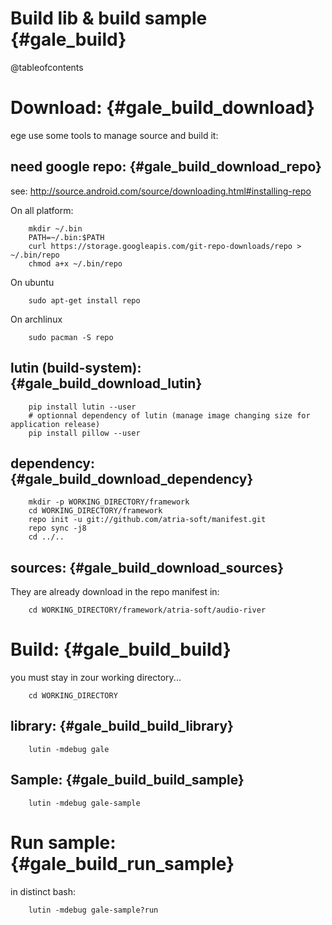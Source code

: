 Build lib & build sample                           {#gale_build}
========================

@tableofcontents

Download:                                          {#gale_build_download}
=========

ege use some tools to manage source and build it:

need google repo:                                  {#gale_build_download_repo}
-----------------

see: http://source.android.com/source/downloading.html#installing-repo

On all platform:
```{.sh}
	mkdir ~/.bin
	PATH=~/.bin:$PATH
	curl https://storage.googleapis.com/git-repo-downloads/repo > ~/.bin/repo
	chmod a+x ~/.bin/repo
```

On ubuntu
```{.sh}
	sudo apt-get install repo
```

On archlinux
```{.sh}
	sudo pacman -S repo
```

lutin (build-system):                              {#gale_build_download_lutin}
---------------------

```{.sh}
	pip install lutin --user
	# optionnal dependency of lutin (manage image changing size for application release)
	pip install pillow --user
```


dependency:                                        {#gale_build_download_dependency}
-----------

```{.sh}
	mkdir -p WORKING_DIRECTORY/framework
	cd WORKING_DIRECTORY/framework
	repo init -u git://github.com/atria-soft/manifest.git
	repo sync -j8
	cd ../..
```

sources:                                           {#gale_build_download_sources}
--------

They are already download in the repo manifest in:

```{.sh}
	cd WORKING_DIRECTORY/framework/atria-soft/audio-river
```

Build:                                             {#gale_build_build}
======

you must stay in zour working directory...
```{.sh}
	cd WORKING_DIRECTORY
```

library:                                           {#gale_build_build_library}
--------

```{.sh}
	lutin -mdebug gale
```

Sample:                                            {#gale_build_build_sample}
-------

```{.sh}
	lutin -mdebug gale-sample
```

Run sample:                                        {#gale_build_run_sample}
===========

in distinct bash:
```{.sh}
	lutin -mdebug gale-sample?run
```
